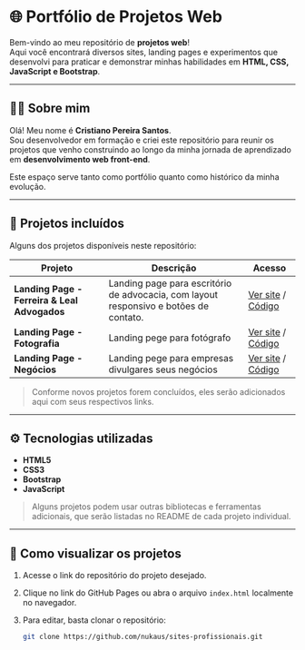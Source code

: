 # 🌐 Portfólio de Projetos Web

Bem-vindo ao meu repositório de **projetos web**!  
Aqui você encontrará diversos sites, landing pages e experimentos que desenvolvi para praticar e demonstrar minhas habilidades em **HTML, CSS, JavaScript e Bootstrap**.

---

## 🧑‍💻 Sobre mim

Olá! Meu nome é **Cristiano Pereira Santos**.  
Sou desenvolvedor em formação e criei este repositório para reunir os projetos que venho construindo ao longo da minha jornada de aprendizado em **desenvolvimento web front-end**.

Este espaço serve tanto como portfólio quanto como histórico da minha evolução.

---

## 📁 Projetos incluídos

Alguns dos projetos disponíveis neste repositório:

| Projeto | Descrição | Acesso |
|---------|-----------|---------|
| **Landing Page - Ferreira & Leal Advogados** | Landing page para escritório de advocacia, com layout responsivo e botões de contato. | [Ver site](https://nukaus.github.io/sites-profissionais/landpage_ferreira&leal/) / [Código](https://github.com/Nukaus/sites-profissionais/tree/721ebfc295e53a8e52f3f135e9d69933c71f1861/landpage_ferreira%26leal) |
| **Landing Page - Fotografia** | Landing pege para fotógrafo | [Ver site](https://nukaus.github.io/sites-profissionais/site_fotografia/) / [Código](https://github.com/nukaus/site_fotografia) |
| **Landing Page - Negócios** | Landing pege para empresas divulgares seus negócios | [Ver site](https://nukaus.github.io/sites-profissionais/site_negocio/) / [Código](https://github.com/nukaus/site_negocio) |

> Conforme novos projetos forem concluídos, eles serão adicionados aqui com seus respectivos links.

---

## ⚙️ Tecnologias utilizadas

- **HTML5**
- **CSS3**
- **Bootstrap**
- **JavaScript**

> Alguns projetos podem usar outras bibliotecas e ferramentas adicionais, que serão listadas no README de cada projeto individual.

---

## 📌 Como visualizar os projetos

1. Acesse o link do repositório do projeto desejado.
2. Clique no link do GitHub Pages ou abra o arquivo `index.html` localmente no navegador.
3. Para editar, basta clonar o repositório:

   ```bash
   git clone https://github.com/nukaus/sites-profissionais.git


